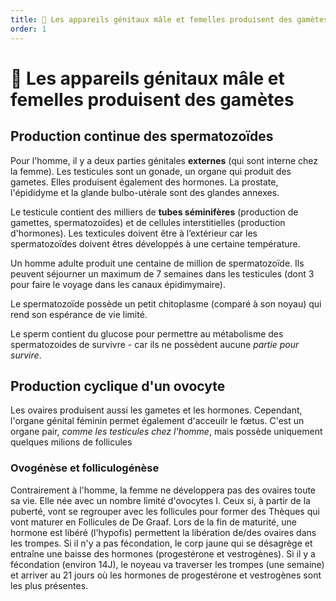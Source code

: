 ```yaml
---
title: 🌺 Les appareils génitaux mâle et femelles produisent des gamètes
order: 1
---
```

# 🌺 Les appareils génitaux mâle et femelles produisent des gamètes
## Production continue des spermatozoïdes

Pour l'homme, il y a deux parties génitales **externes** (qui sont interne chez la femme). Les testicules sont un gonade, un organe qui produit des gametes. Elles produisent également des hormones. La prostate, l'épididyme et la glande bulbo-utérale sont des glandes annexes. 

Le testicule contient des milliers de **tubes séminifères** (production de gamettes, spermatozoïdes) et de cellules interstitielles (production d'hormones). Les texticules doivent être à l’extérieur car les spermatozoïdes doivent êtres développés à une certaine température.

Un homme adulte produit une centaine de million de spermatozoïde. Ils peuvent séjourner un maximum de 7 semaines dans les testicules (dont 3 pour faire le voyage dans les canaux épidimymaire). 

Le spermatozoïde possède un petit chitoplasme (comparé à son noyau) qui rend son espérance de vie limité. 

Le sperm contient du glucose pour permettre au métabolisme des spermatozoides de survivre - car ils ne possèdent aucune *partie pour survire*.

## Production cyclique d'un ovocyte

Les ovaires produisent aussi les gametes et les hormones. Cependant, l'organe génital féminin permet également d'acceuilr le fœtus. C'est un organe pair, *comme les testicules chez l'homme*, mais possède uniquement quelques milions de follicules

### Ovogénèse et folliculogénèse

Contrairement à l'homme, la femme ne développera pas des ovaires toute sa vie. Elle née avec un nombre limité d'ovocytes I. Ceux si, à partir de la puberté, vont se regrouper avec les follicules pour former des Thèques qui vont maturer en Follicules de De Graaf. Lors de la fin de maturité, une hormone est libéré (l'hypofis) permettent la libération de/des ovaires dans les trompes. Si il n'y a pas fécondation, le corp jaune qui se désagrège et entraîne une baisse des hormones (progestérone et vestrogènes). Si il y a fécondation (environ 14J), le noyeau va traverser les trompes (une semaine) et arriver au 21 jours où les hormones de progestérone et vestrogènes sont les plus présentes. 